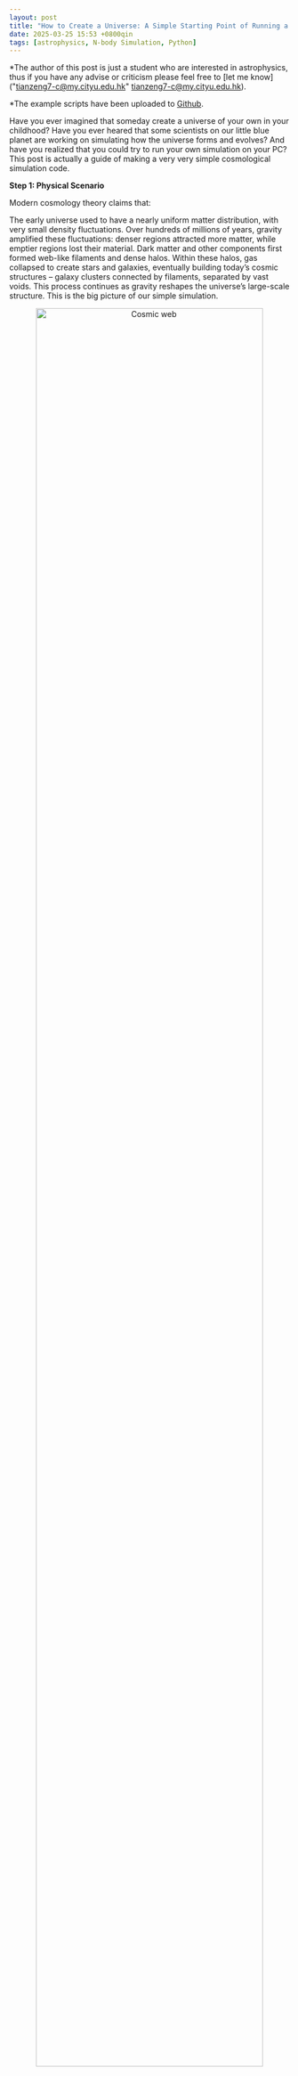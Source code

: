 ```yaml
---
layout: post
title: "How to Create a Universe: A Simple Starting Point of Running a Cosmological Simulation on your PC"
date: 2025-03-25 15:53 +0800qin
tags: [astrophysics, N-body Simulation, Python]
---
```


*The author of this post is just a student who are interested in astrophysics, thus if you have any advise or criticism please feel free to [let me know]("tianzeng7-c@my.cityu.edu.hk" <tianzeng7-c@my.cityu.edu.hk>).

*The example scripts have been uploaded to [Github](https://www.istarshooter.com/user/34977).

Have you ever imagined that someday create a universe of your own in your childhood? Have you ever heared that some scientists on our little blue planet are working on simulating how the universe forms and evolves? And have you realized that you could try to run your own simulation on your PC? This post is actually a guide of making a very very simple cosmological simulation code.

**Step 1: Physical Scenario**

Modern cosmology theory claims that:

The early universe used to have a nearly uniform matter distribution, with very small density fluctuations. Over hundreds of millions of years, gravity amplified these fluctuations: denser regions attracted more matter, while emptier regions lost their material. Dark matter and other components first formed web-like filaments and dense halos. Within these halos, gas collapsed to create stars and galaxies, eventually building today’s cosmic structures – galaxy clusters connected by filaments, separated by vast voids. This process continues as gravity reshapes the universe’s large-scale structure. This is the big picture of our simple simulation.

<div style="text-align: center;">
  <img src="/assets/images/boxImage_TNG300-1_gas-coldens_thinSlice_1000.jpg" alt="Cosmic web" width="90%" />
</div>
*This is how the large-scale stucture looks like. The figure is from [IllustrisTNG project](https://www.tng-project.org/media/).
 
However, as a very very simple one, our simulation won't consider all of these elements. We have some assumptions to simplify the situation.

***Assumption 1:** no inflation here. In order to reduce the computational cost, we do not consider the cosmic inflation. By the way, it could be experesssed as that our result is just some certain region of our universe.*

***Assumption 2:** only dark matter. **This is one of the core assumptions of this simulation.** On the one hand, dark matter is usually considered as some kind of mysterious collisionless, purely-gravitational particles, which means that we could save many computational resources: no collision, no Navier-Stokes equation, no chemical evolution... On the other hand, baryonic matters are not that important: although they dominate the feedback processes, they just take a very small fraction of our universe.*

***Assumption 3:** this is a 2D universe. **This is one of the core assumptions of this simulation** as well. The reason is quite clear: more dimentions need more data, more storage, more computation...*

***Assumption 4:** we adopt newtonian gravitation completely. It is very understandable as well: save resource and is still precise enough due to almost no relativistic process here(we even abandoned Friedmann equations!).*

**Step 2: Simulate your own universe with code**

We have reviewed the basic physics of our simulation. Now we can try to write codes. The tool is Python. Let's start to complete it one part by one part. I use Jupyter, so we could discuss by blocks.

***Block 1: some initial setup works***

```python
## Initial conditions
# ======================

import numba
import numpy as np
import matplotlib.pyplot as plt

# Setup the number of CPU cores of computation
numba.set_num_threads(16)

# Parameters
n = 120            # number of particles is n*n
L = 100.0         # Length of this universe
sigma = 1e-11 * L  # factor of initial perturbation
r_cut = 20.0       # cut radius
softening = 0.5    # avoiding infinite gravitation
dt = 0.2          # time step
steps = 50        # total steps
grid_size = 100  # girds of figures autosaved
v_factor = 0.5  # factor for Gaussian velocity field

# Create center coordinates of each grid
grid = np.linspace(0, L, n, endpoint=False) + 0.5 * L/n
x_centers, y_centers = np.meshgrid(grid, grid)

# Create Guassian random displacement field
np.random.seed(42)
dx = np.random.normal(0, sigma/np.sqrt(2), (n, n))
dy = np.random.normal(0, sigma/np.sqrt(2), (n, n))

# Periodic packing function
def periodic_wrap(pos, L):
    return pos % L

# Initial velocity and displacement fields
x_init = periodic_wrap(x_centers + dx, L)
y_init = periodic_wrap(y_centers + dy, L)

vx = v_factor * dx / sigma
vy = v_factor * dy / sigma

particles = np.stack([x_init.ravel(), y_init.ravel(), vx.ravel(), vy.ravel()], axis=1)

# Visulization
plt.figure(figsize=(20,10))
plt.subplot(121)
plt.scatter(particles[:,0], particles[:,1], s=0.05, c='b')
plt.title("Initial Positions")
plt.xlabel("x "), plt.ylabel("y ")

plt.subplot(122)
plt.quiver(particles[:,0], particles[:,1], particles[:,2], particles[:,3], scale=30)
plt.title("Initial Velocity Field")
plt.tight_layout()
plt.show()

from matplotlib.colors import LogNorm  

plt.figure(figsize=(20,10))

# Create heatmap
bins = np.linspace(0, L, 501)  # Grid size is here.
heatmap, xedges, yedges = np.histogram2d(particles[:,0], particles[:,1], bins=(bins, bins))

# Avoid zero
heatmap += 1

# LogNorm heatmap
plt.imshow(
    heatmap.T, 
    origin='lower', 
    extent=[0, L, 0, L], 
    cmap='plasma', 
    #interpolation='nearest',  # Notice that here adopting this might cause a blurry image
    norm=LogNorm()  
)

# Colorbar（LogFormatter）
cbar = plt.colorbar(label='Log Density (count+1)')
cbar.formatter = plt.LogFormatter()
cbar.update_ticks()

plt.title("Initial Density Distribution (500x500 grids)")
plt.xlabel("x "), plt.ylabel("y ")


```

We begin by defining a 2D "universe box" where particles initially follow a near-uniform grid with small perturbations. This mimics the early universe's density fluctuations that later grow into galaxies under gravity. And then we output a plot to have a visual expression of the initial perturbation field.

We can simply discuss the implementation of initial perturbation. The initial density fluctuations in the universe originate from quantum fluctuations during cosmic inflation. These perturbations follow a Gaussian random field with a nearly scale-invariant power spectrum (predicted by ΛCDM cosmology). In our 2D simulation:

· Gaussian displacements (dx, dy) model these primordial density variations.

· Amplitude control: sigma sets the perturbation magnitude, analogous to the primordial fluctuation amplitude. Smaller sigma → Weaker perturbations → Slower structure formation/ larger region that the simulation corresponds to.

· Scale dependence: The /np.sqrt(2) normalization ensures proper variance distribution in 2D Cartesian coordinates.

· The initial velocity field (vx, vy) is scaled from displacements. This implements the Zel'dovich approximation – a first-order Lagrangian perturbation theory that relates initial velocities to density gradients.

· You should know that ```np.random.seed(42)``` is a pseudo-random method which is good for testing any ideas such as comparing results of different parameter values.

OK, let's see the output:
<div style="text-align: center;">
  <img src="/assets/images/output1.png" alt="output 1" width="90%" />
</div>

<div style="text-align: left;">
  <img src="/assets/images/output2.png" alt="output 1-heatmap" width="40%" />
</div>

***Block 2: some initial setup works***







